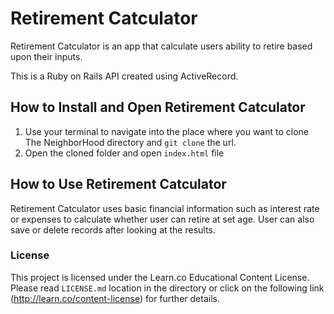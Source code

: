 # Retirement Catculator

Retirement Catculator is an app that calculate users ability to retire based upon their inputs.

This is a Ruby on Rails API created using ActiveRecord.

## How to Install and Open Retirement Catculator
1. Use your terminal to navigate into the place where you want to clone The NeighborHood directory and `git clone` the url.
2. Open the cloned folder and open `index.html` file

## How to Use Retirement Catculator
Retirement Catculator uses basic financial information such as interest rate or expenses to calculate whether user can retire at set age.
User can also save or delete records after looking at the results.

### License
This project is licensed under the Learn.co Educational Content License. Please read `LICENSE.md` location in the directory or click on the following link (http://learn.co/content-license) for further details.
